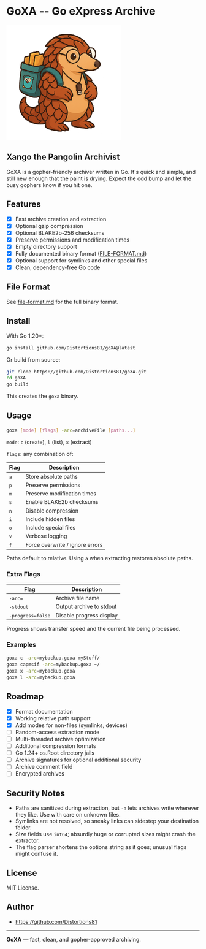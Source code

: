 # GoXA -- Go eXpress Archive
<img src="https://github.com/Distortions81/goXA/blob/main/Xango.png?raw=true" alt="Xango the Archivist" width="300"/>

## Xango the Pangolin Archivist
GoXA is a gopher-friendly archiver written in Go. It's quick and simple, and still new enough that the paint is drying. Expect the odd bump and let the busy gophers know if you hit one.

## Features

- [x] Fast archive creation and extraction
- [x] Optional gzip compression
- [x] Optional BLAKE2b-256 checksums
- [x] Preserve permissions and modification times
- [x] Empty directory support
- [x] Fully documented binary format ([FILE-FORMAT.md](FILE-FORMAT.md))
- [x] Optional support for symlinks and other special files
- [x] Clean, dependency-free Go code

## File Format

See [file-format.md](file-format.md) for the full binary format.

## Install

With Go 1.20+:

```bash
go install github.com/Distortions81/goXA@latest
```

Or build from source:

```bash
git clone https://github.com/Distortions81/goXA.git
cd goXA
go build
```

This creates the `goxa` binary.

## Usage

```bash
goxa [mode] [flags] -arc=archiveFile [paths...]
```

`mode`: `c` (create), `l` (list), `x` (extract)

`flags`: any combination of:

| Flag | Description |
|------|-------------|
| `a` | Store absolute paths |
| `p` | Preserve permissions |
| `m` | Preserve modification times |
| `s` | Enable BLAKE2b checksums |
| `n` | Disable compression |
| `i` | Include hidden files |
| `o` | Include special files |
| `v` | Verbose logging |
| `f` | Force overwrite / ignore errors |

Paths default to relative. Using `a` when extracting restores absolute paths.

### Extra Flags

| Flag | Description |
|------|-------------|
| `-arc=` | Archive file name |
| `-stdout` | Output archive to stdout |
| `-progress=false` | Disable progress display |

Progress shows transfer speed and the current file being processed.

### Examples

```bash
goxa c -arc=mybackup.goxa myStuff/
goxa capmsif -arc=mybackup.goxa ~/
goxa x -arc=mybackup.goxa
goxa l -arc=mybackup.goxa
```

## Roadmap

- [x] Format documentation
- [x] Working relative path support
- [x] Add modes for non-files (symlinks, devices)
- [ ] Random-access extraction mode
- [ ] Multi-threaded archive optimization
- [ ] Additional compression formats
- [ ] Go 1.24+ os.Root directory jails
- [ ] Archive signatures for optional additional security
- [ ] Archive comment field
- [ ] Encrypted archives

## Security Notes

- Paths are sanitized during extraction, but `-a` lets archives write wherever they like. Use with care on unknown files.
- Symlinks are not resolved, so sneaky links can sidestep your destination folder.
- Size fields use `int64`; absurdly huge or corrupted sizes might crash the extractor.
- The flag parser shortens the options string as it goes; unusual flags might confuse it.

## License

MIT License.

## Author

- https://github.com/Distortions81

---

**GoXA** — fast, clean, and gopher-approved archiving.
